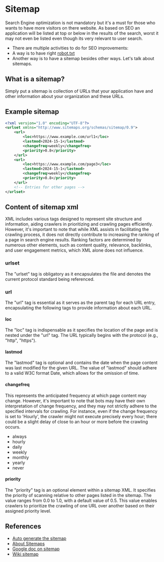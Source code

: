 # Sitemap

Search Engine optimization is not mandatory but it's a must for those who wants to have more visitors on there website. As based on SEO an application will be listed at top or below in the results of the search, worst it may not even be listed even though its very relevant to user search.

- There are multiple activities to do for SEO improvements:
- A way is to have right [robot.txt](https://vk2k19.github.io/readme/robots)
- Another way is to have a sitemap besides other ways. Let's talk about sitemaps.

## What is a sitemap?

Simply put a sitemap is collection of URLs that your application have and other information about your organization and these URLs.

## Example sitemap

``` xml
<?xml version="1.0" encoding="UTF-8"?>
<urlset xmlns="http://www.sitemaps.org/schemas/sitemap/0.9">
    <url>
        <loc>https://www.example.com/url1</loc>
        <lastmod>2024-15-1</lastmod>
        <changefreq>weekly</changefreq>
        <priority>0.8</priority>
    </url>
    <url>
        <loc>https://www.example.com/page3</loc>
        <lastmod>2024-15-1</lastmod>
        <changefreq>weekly</changefreq>
        <priority>0.8</priority>
    </url>
    <!-- Entries for other pages -->
</urlset>

```

## Content of sitemap xml

XML includes various tags designed to represent site structure and information, aiding crawlers in prioritizing and crawling pages efficiently. However, it's important to note that while XML assists in facilitating the crawling process, it does not directly contribute to increasing the ranking of a page in search engine results. Ranking factors are determined by numerous other elements, such as content quality, relevance, backlinks, and user engagement metrics, which XML alone does not influence.

### urlset

The "urlset" tag is obligatory as it encapsulates the file and denotes the current protocol standard being referenced.

### url

The "url" tag is essential as it serves as the parent tag for each URL entry, encapsulating the following tags to provide information about each URL.

#### loc

The "loc" tag is indispensable as it specifies the location of the page and is nested under the "url" tag. The URL typically begins with the protocol (e.g., "http", "https").

#### lastmod

The "lastmod" tag is optional and contains the date when the page content was last modified for the given URL. The value of "lastmod" should adhere to a valid W3C format Date, which allows for the omission of time.

#### changefreq

This represents the anticipated frequency at which page content may change. However, it's important to note that bots may have their own interpretation of change frequency, and they may not strictly adhere to the specified intervals for crawling. For instance, even if the change frequency is set to 'Hourly', the crawler might not execute precisely every hour; there could be a slight delay of close to an hour or more before the crawling occurs.

- always
- hourly
- daily
- weekly
- monthly
- yearly
- never

#### priority

The "priority" tag is an optional element within a sitemap XML. It specifies the priority of scanning relative to other pages listed in the sitemap. The value ranges from 0.0 to 1.0, with a default value of 0.5. This value enables crawlers to prioritize the crawling of one URL over another based on their assigned priority level.

## References

- [Auto generate the sitemap](https://www.xml-sitemaps.com/)
- [About Sitemaps](https://www.sitemaps.org/)
- [Google doc on sitemap](https://developers.google.com/search/docs/crawling-indexing/sitemaps/overview)
- [Wiki sitemap](https://en.wikipedia.org/wiki/Site_map)
